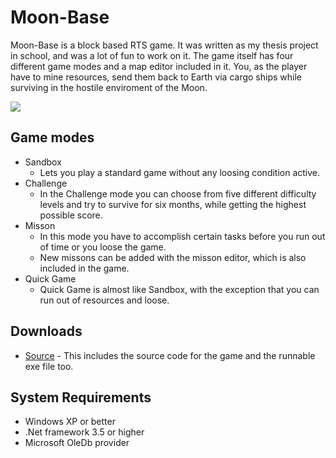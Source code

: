 # Moon-Base

Moon-Base is a block based RTS game. It was written as my thesis project in school, and was a lot of fun to work on it. The game itself has four different game modes and a map editor included in it. You, as the player have to mine resources, send them back to Earth via cargo ships while surviving in the hostile enviroment of the Moon.

![](assets/img/moon-base.png)

## Game modes

- Sandbox
  - Lets you play a standard game without any loosing condition active.
- Challenge
  - In the Challenge mode you can choose from five different difficulty levels and try to survive for six months, while getting the highest possible score.
- Misson
  - In this mode you have to accomplish certain tasks before you run out of time or you loose the game.
  - New missons can be added with the misson editor, which is also included in the game.
- Quick Game
  - Quick Game is almost like Sandbox, with the exception that you can run out of resources and loose.

## Downloads

- [Source](todo.html) - This includes the source code for the game and the runnable exe file too.

## System Requirements

- Windows XP or better
- .Net framework 3.5 or higher
- Microsoft OleDb provider
